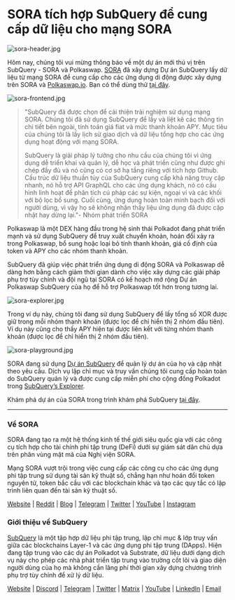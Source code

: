 # SORA tích hợp SubQuery để cung cấp dữ liệu cho mạng SORA

![sora-header.jpg](https://miro.medium.com/max/1400/1*fPPW0DsynIt9QpvK4ZrsUA.jpeg)

Hôm nay, chúng tôi vui mừng thông báo về một dự án mới thú vị trên SubQuery - SORA và Polkaswap. [SORA](https://sora.org/) đã xây dựng Dự án SubQuery lấy dữ liệu từ mạng SORA để cung cấp cho các ứng dụng di động được xây dựng trên SORA và [Polkaswap.io](http://polkaswap.io/). Bạn có thể dùng thử [tại đây](https://explorer.subquery.network/subquery/sora-xor/sora).

![sora-frontend.jpg](https://miro.medium.com/max/1400/1*pq0U6wsutlf8rjXqq7i2BQ.jpeg)

> "SubQuery đã được chọn để cải thiện trải nghiệm sử dụng mạng SORA. Chúng tôi đã sử dụng SubQuery để lấy và liệt kê các thông tin chi tiết bên ngoài, tính toán giá fiat và mức thanh khoản APY. Mục tiêu của chúng tôi là lấy lịch sử giao dịch và dữ liệu tổng hợp cho các ứng dụng hoạt động với mạng SORA.
> 
> SubQuery là giải pháp lý tưởng cho nhu cầu của chúng tôi vì ứng dụng dễ triển khai và quản lý, dễ học và phát triển cũng như được ghi chép đầy đủ và nó cũng có cơ sở hạ tầng riêng với tích hợp Github. Cấu trúc dữ liệu thuần túy của SubQuery cung cấp khả năng truy cập nhanh, nó hỗ trợ API GraphQL cho các ứng dụng khách, nó có cấu hình linh hoạt để phân tích cú pháp các sự kiện, ngoại vi và các khối với bộ lọc bổ sung. Cuối cùng, ứng dụng hoàn toàn minh bạch đối với người dùng, vì vậy họ sẽ không nhận thấy liệu ứng dụng đã được cập nhật hay dừng lại."- Nhóm phát triển SORA

Polkaswap là một DEX hàng đầu trong hệ sinh thái Polkadot đang phát triển mạnh và sử dụng SubQuery để truy xuất chuyển khoản, hoán đổi xảy ra trong Polkaswap, bổ sung hoặc loại bỏ tính thanh khoản, giá cố định của token và APY cho các nhóm thanh khoản.

SubQuery đã giúp việc phát triển ứng dụng di động SORA và Polkaswap dễ dàng hơn bằng cách giảm thời gian dành cho việc xây dựng các giải pháp phụ trợ tùy chỉnh và đội ngũ tại SORA có kế hoạch mở rộng Dự án Polkaswap SubQuery của họ để hỗ trợ Polkaswap tốt hơn trong tương lai.

![sora-explorer.jpg](https://miro.medium.com/max/1400/1*vjdjmmffvJ7zfOQyxo0ZAA.jpeg)

Trong ví dụ này, chúng tôi đang sử dụng SubQuery để lấy tổng số XOR được giữ trong mỗi nhóm thanh khoản (được lọc để chỉ hiển thị 2 nhóm đầu tiên). Ví dụ này cũng cho thấy APY hiện tại được liên kết với từng nhóm thanh khoản (được lọc để chỉ hiển thị 2 nhóm đầu tiên).

![sora-playground.jpg](https://miro.medium.com/max/1400/1*oTh-ajGfG1oEhYdvqo12tQ.jpeg)

SORA đang sử dụng [Dự án SubQuery](https://project.subquery.network/) để quản lý dự án của họ và cập nhật theo yêu cầu. Dịch vụ lập chỉ mục và truy vấn chúng tôi cung cấp hoàn toàn do SubQuery quản lý và được cung cấp miễn phí cho cộng đồng Polkadot trong [SubQuery’s Explorer](https://explorer.subquery.network/).

Khám phá dự án của SORA trong trình khám phá SubQuery [tại đây](https://explorer.subquery.network/subquery/sora-xor/sora).

---

### Về SORA

SORA đang tạo ra một hệ thống kinh tế thế giới siêu quốc gia với các công cụ tích hợp cho tài chính phi tập trung (DeFi) dưới sự giám sát dân chủ dựa trên phân vùng mật mã của Nghị viện SORA.

Mạng SORA vượt trội trong việc cung cấp các công cụ cho các ứng dụng phi tập trung sử dụng tài sản kỹ thuật số, chẳng hạn như hoán đổi token nguyên tử, token bắc cầu với các blockchain khác và tạo các quy tắc có lập trình liên quan đến tài sản kỹ thuật số.

[Website](https://sora.org/) | [Reddit](https://www.reddit.com/r/SORA/) | [Blog](https://sora.org/blog) | [Telegram](https://t.me/sora_xor) | [Twitter](https://twitter.com/sora_xor) | [YouTube](https://youtube.com/sora_xor) | [Instagram](https://instagram.com/sora_xor)

### Giới thiệu về SubQuery

[SubQuery](https://subquery.network/) là một tập hợp dữ liệu phi tập trung, lập chỉ mục & lớp truy vấn giữa các blockchains Layer-1 và các ứng dụng phi tập trung (DApps). Hiện đang tập trung vào các dự án Polkadot và Substrate, dữ liệu dưới dạng dịch vụ này cho phép các nhà phát triển tập trung vào trường cốt lõi và giao diện người dùng của họ mà không cần lãng phí thời gian xây dựng chương trình phụ trợ tùy chỉnh để xử lý dữ liệu.

[Website](https://subquery.network/) | [Discord](https://discord.com/invite/78zg8aBSMG) | [Telegram](https://t.me/subquerynetwork) | [Twitter](https://twitter.com/subquerynetwork) | [Matrix](https://matrix.to/#/#subquery:matrix.org) | [YouTube](https://www.youtube.com/channel/UCi1a6NUUjegcLHDFLr7CqLw) | [LinkedIn](https://www.linkedin.com/company/subquery) | [Email](mailto:hello@subquery.network)